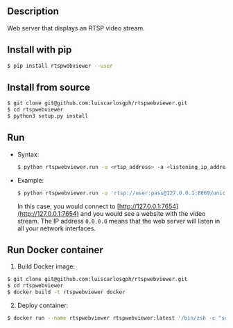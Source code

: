 Description
-----------

Web server that displays an RTSP video stream.

Install with pip
----------------

```bash
$ pip install rtspwebviewer --user
```

Install from source
-------------------

```bash
$ git clone git@github.com:luiscarlosgph/rtspwebviewer.git
$ cd rtspwebviewer
$ python3 setup.py install
```

Run 
---

* Syntax:
  ```bash
  $ python rtspwebviewer.run -u <rtsp_address> -a <listening_ip_address> -p <port> -t <web_title>
  ```

* Example:
  ```bash
  $ python rtspwebviewer.run -u 'rtsp://user:pass@127.0.0.1:8669/unicast' -a 0.0.0.0 -p 7654 -t 'RTSP Web Viewer'
  ```
  In this case, you would connect to [http://127.0.0.1:7654](http://127.0.0.1:7654) and you would see a website with the video stream. The IP address `0.0.0.0` means that the web server will listen in all your network interfaces.
  
 
Run Docker container
---------------------
1. Build Docker image:
```bash
$ git clone git@github.com:luiscarlosgph/rtspwebviewer.git
$ cd rtspwebviewer
$ docker build -t rtspwebviewer docker
```

2. Deploy container:
```bash
$ docker run --name rtspwebviewer rtspwebviewer:latest '/bin/zsh -c "source /root/.zshrc && python -m rtspwebviewer.run -u <rtsp_address> -a <listening_ip_address> -p <port> -t <web_title>"'
```
